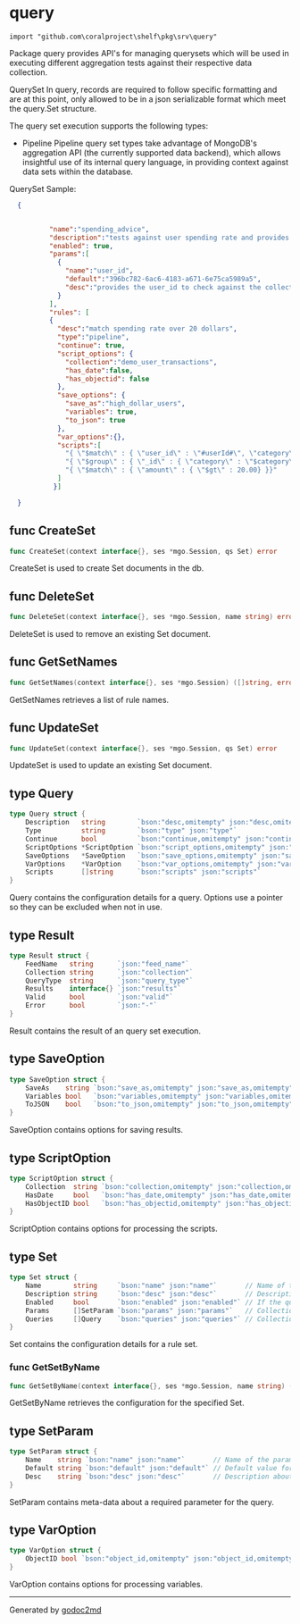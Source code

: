 
# query
    import "github.com\coralproject\shelf\pkg\srv\query"

Package query provides API's for managing querysets which will be used in
executing different aggregation tests against their respective data collection.

QuerySet
In query, records are required to follow specific formatting and are at this
point, only allowed to be in a json serializable format which meet the query.Set
structure.

The query set execution supports the following types:

  - Pipeline
    Pipeline query set types take advantage of MongoDB's aggregation API
  (the currently supported data backend), which allows insightful use of its
  internal query language, in providing context against data sets within the database.


QuerySet Sample:

```json
  {


          "name":"spending_advice",
          "description":"tests against user spending rate and provides adequate advice on saving more",
          "enabled": true,
          "params":[
            {
              "name":"user_id",
              "default":"396bc782-6ac6-4183-a671-6e75ca5989a5",
              "desc":"provides the user_id to check against the collection"
            }
          ],
          "rules": [
          {
            "desc":"match spending rate over 20 dollars",
            "type":"pipeline",
            "continue": true,
            "script_options": {
              "collection":"demo_user_transactions",
              "has_date":false,
              "has_objectid": false
            },
            "save_options": {
              "save_as":"high_dollar_users",
              "variables": true,
              "to_json": true
            },
            "var_options":{},
            "scripts":[
              "{ \"$match\" : { \"user_id\" : \"#userId#\", \"category\" : \"gas\" }}",
              "{ \"$group\" : { \"_id\" : { \"category\" : \"$category\" }, \"amount\" : { \"$sum\" : \"$amount\" }}}",
              "{ \"$match\" : { \"amount\" : { \"$gt\" : 20.00} }}"
            ]
           }]

  }
```






## func CreateSet
``` go
func CreateSet(context interface{}, ses *mgo.Session, qs Set) error
```
CreateSet is used to create Set documents in the db.


## func DeleteSet
``` go
func DeleteSet(context interface{}, ses *mgo.Session, name string) error
```
DeleteSet is used to remove an existing Set document.


## func GetSetNames
``` go
func GetSetNames(context interface{}, ses *mgo.Session) ([]string, error)
```
GetSetNames retrieves a list of rule names.


## func UpdateSet
``` go
func UpdateSet(context interface{}, ses *mgo.Session, qs Set) error
```
UpdateSet is used to update an existing Set document.



## type Query
``` go
type Query struct {
    Description   string        `bson:"desc,omitempty" json:"desc,omitempty"`                     // Description of this specific query.
    Type          string        `bson:"type" json:"type"`                                         // variable, inventory, pipeline, template
    Continue      bool          `bson:"continue,omitempty" json:"continue,omitempty"`             // Indicates that on failure to process the next query.
    ScriptOptions *ScriptOption `bson:"script_options,omitempty" json:"script_options,omitempty"` // Options associated with script processing.
    SaveOptions   *SaveOption   `bson:"save_options,omitempty" json:"save_options,omitempty"`     // Options associated with saving the result.
    VarOptions    *VarOption    `bson:"var_options,omitempty" json:"var_options,omitempty"`       // Options associated with variable processing.
    Scripts       []string      `bson:"scripts" json:"scripts"`                                   // Scripts to process for the query.
}
```
Query contains the configuration details for a query.
Options use a pointer so they can be excluded when not in use.











## type Result
``` go
type Result struct {
    FeedName   string      `json:"feed_name"`
    Collection string      `json:"collection"`
    QueryType  string      `json:"query_type"`
    Results    interface{} `json:"results"`
    Valid      bool        `json:"valid"`
    Error      bool        `json:"-"`
}
```
Result contains the result of an query set execution.











## type SaveOption
``` go
type SaveOption struct {
    SaveAs    string `bson:"save_as,omitempty" json:"save_as,omitempty"`     // Name of the memory variable to store the result into.
    Variables bool   `bson:"variables,omitempty" json:"variables,omitempty"` // Indicates if the result should be saved into the variables.
    ToJSON    bool   `bson:"to_json,omitempty" json:"to_json,omitempty"`     // Convert the string result to JSON. Template oriented.
}
```
SaveOption contains options for saving results.











## type ScriptOption
``` go
type ScriptOption struct {
    Collection  string `bson:"collection,omitempty" json:"collection,omitempty"`     // Name of the collection to use for processing the query.
    HasDate     bool   `bson:"has_date,omitempty" json:"has_date,omitempty"`         // Indicates there is a date to be pre-processed in the scripts.
    HasObjectID bool   `bson:"has_objectid,omitempty" json:"has_objectid,omitempty"` // Indicates there is an ObjectId to be pre-processed in the scripts.
}
```
ScriptOption contains options for processing the scripts.











## type Set
``` go
type Set struct {
    Name        string     `bson:"name" json:"name"`       // Name of the query set.
    Description string     `bson:"desc" json:"desc"`       // Description of the query set.
    Enabled     bool       `bson:"enabled" json:"enabled"` // If the query set is enabled to run.
    Params      []SetParam `bson:"params" json:"params"`   // Collection of parameters.
    Queries     []Query    `bson:"queries" json:"queries"` // Collection of queries.
}
```
Set contains the configuration details for a rule set.









### func GetSetByName
``` go
func GetSetByName(context interface{}, ses *mgo.Session, name string) (*Set, error)
```
GetSetByName retrieves the configuration for the specified Set.




## type SetParam
``` go
type SetParam struct {
    Name    string `bson:"name" json:"name"`       // Name of the parameter.
    Default string `bson:"default" json:"default"` // Default value for the parameter.
    Desc    string `bson:"desc" json:"desc"`       // Description about the parameter.
}
```
SetParam contains meta-data about a required parameter for the query.











## type VarOption
``` go
type VarOption struct {
    ObjectID bool `bson:"object_id,omitempty" json:"object_id,omitempty"` // Indicates to save ObjectId values with ObjectId tag.
}
```
VarOption contains options for processing variables.




- - -
Generated by [godoc2md](http://godoc.org/github.com/davecheney/godoc2md)
